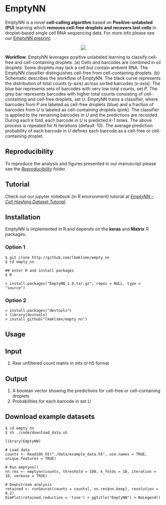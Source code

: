# EmptyNN
EmptyNN is a novel **cell-calling algorithm** based on **Positive-unlabeled (PU)** learning which **removes cell-free droplets and recovers lost cells** in droplet-based single cell RNA sequencing data. For more info please see our [EmptyNN preprint](https://www.biorxiv.org/content/10.1101/2021.01.15.426387v1).

<p align="center">
<img src="Figure 1.png">
</p>

**Workflow**. EmptyNN leverages positive unlabeled learning to classify cell-free and cell-containing droplets. (a) Cells and barcodes are combined in oil droplets. Some droplets may lack a cell but contain ambient RNA. The EmptyNN classifier distinguishes cell-free from cell-containing droplets. (b) Schematic describes the workflow of EmptyNN. The black curve represents the distribution of total counts (y-axis) across sorted barcodes (x-axis). The blue bar represents sets of barcodes with very low total counts, set *P*. The grey bar represents barcodes with higher total counts consisting of cell-containing and cell-free droplets, set *U*. EmptyNN trains a classifier, where barcodes from *P* are labeled as cell-free droplets (blue) and a fraction of barcodes from *U* is labeled as cell-containing droplets (pink). The classifier is applied to the remaining barcodes in *U* and the predictions are recorded. During each *k* fold, each barcode in *U* is predicted *k*-1 times. The above process is repeated for *N* iterations (default: 10). The average prediction probability of each barcode in *U* defines each barcode as a cell-free or cell-containing droplet. 

## Reproducibility
To reproduce the analysis and figures presented in our manuscript please see the [*Reproducibility*](https://github.com/lkmklsmn/empty_nn/tree/master/Reproducibility) folder.

## Tutorial
Check out our jupyter notebook (in R environment) tutorial at [*EmptyNN - Cell Hashing Dataset Tutorial*](https://github.com/lkmklsmn/empty_nn/blob/master/Reproducibility/EmptyNN%20-%20Cell%20Hashing%20Dataset%20Tutorial.ipynb).

## Installation
EmptyNN is implemented in R and depends on the **keras** and **Matrix** R packages.

### Option 1
```
$ git clone http://github.com/lkmklsmn/empty_nn
$ cd empty_nn

## enter R and install packages
$ R

> install.packages("EmptyNN_1.0.tar.gz", repos = NULL, type = "source")
```
### Option 2
```
> install.packages("devtools")
> library(devtools)
> install_github("lkmklsmn/empty_nn")
```

## Usage

## Input
1. Raw unfiltered count matrix in mtx or h5 format

## Output
1. A boolean vector showing the predictions for cell-free or cell-containing droplets
2. Probabilities for each barcode in set *U*

## Download example datasets
```
$ cd empty_nn
$ sh ./code/download_data.sh
```

```
library(EmptyNN)

# Load data
counts <- Read10X_h5("./data/example_data.h5", use.names = TRUE, unique.features = TRUE)

# Run emptynn()
nn.res <- emptynn(counts, threshold = 100, k_folds = 10, iteration = 10, verbose = TRUE)

# Downstream analysis
retained <- runSeurat(counts = counts[, nn.res$nn.keep], resolution = 0.2)
DimPlot(retained,reduction = 'tsne') + ggtitle("EmptyNN") + NoLegend()
```
